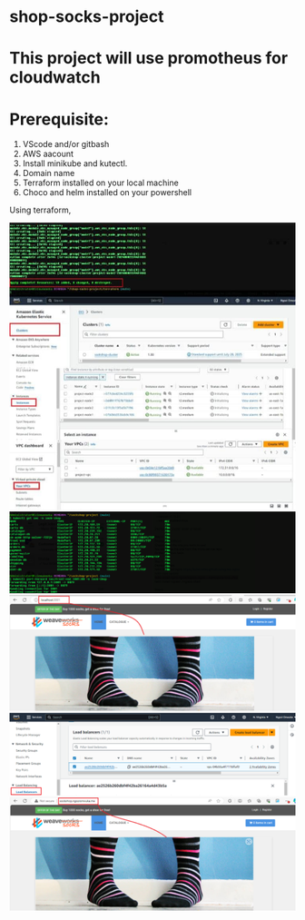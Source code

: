 # shop-socks-project
# This project will use promotheus for cloudwatch

# Prerequisite:
1.  VScode and/or gitbash
2.  AWS aacount
3.  Install minikube and kutectl.
4.  Domain name
5.  Terraform installed on your local machine
6.  Choco and helm installed on your powershell


Using terraform, 


![Deployed Resources](./images/sucessfully%20deployed.jpeg)
![Port-forwarding](./images/port-forwarding.png)
![localhost](./images/1st%20image.png)
![load balancer](./images/load%20balancer.png)
![DNS mapped](./images/2nd%20image.png)
